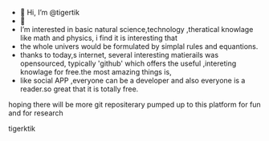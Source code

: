 - 👋 Hi, I’m @tigertik
- 👀
-  I’m interested in basic natural science,technology ,theratical knowlage like math and physics, i find it is interesting that
-  the whole univers would be formulated by simplal rules and equantions.
-  thanks to today,s internet, several interesting matierails was opensourced, typically 'github' which offers the useful ,intereting knowlage for free.the most amazing things is,
-  like social APP ,everyone can be a developer and also everyone is a reader.so great that it is totally free.

hoping there will be more git repositerary pumped up to this platform for fun and for research

tigerktik



